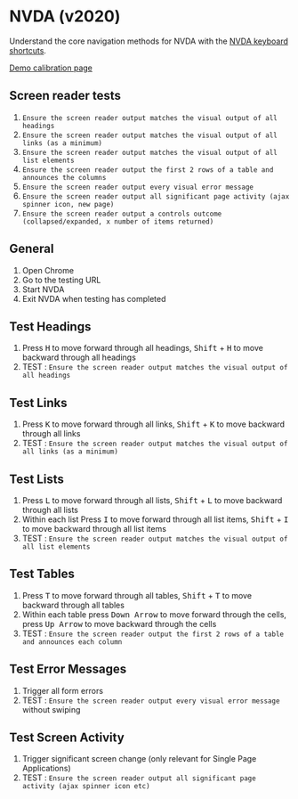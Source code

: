 # NVDA (v2020)
Understand the core navigation methods for NVDA with the [NVDA keyboard shortcuts](https://dequeuniversity.com/screenreaders/nvda-keyboard-shortcuts). 

<a href="https://govau.github.io/accessibility/">Demo calibration page</a>

## Screen reader tests
1. `Ensure the screen reader output matches the visual output of all headings`
1. `Ensure the screen reader output matches the visual output of all links (as a minimum)`
1. `Ensure the screen reader output matches the visual output of all list elements`
1. `Ensure the screen reader output the first 2 rows of a table and announces the columns`
1. `Ensure the screen reader output every visual error message`
1. `Ensure the screen reader output all significant page activity (ajax spinner icon, new page)`
1. `Ensure the screen reader output a controls outcome (collapsed/expanded, x number of items returned)`

## General
1.	Open Chrome
2.	Go to the testing URL
3.	Start NVDA
4.	Exit NVDA when testing has completed

## Test Headings
1.	Press <kbd>H</kbd> to move forward through all headings, <kbd>Shift</kbd> + <kbd>H</kbd> to move backward through all headings
3.	TEST : `Ensure the screen reader output matches the visual output of all headings`

## Test Links
1.	Press <kbd>K</kbd> to move forward through all links, <kbd>Shift</kbd> + <kbd>K</kbd> to move backward through all links
3.	TEST : `Ensure the screen reader output matches the visual output of all links (as a minimum)`

## Test Lists

1.	Press <kbd>L</kbd> to move forward through all lists, <kbd>Shift</kbd> + <kbd>L</kbd> to move backward through all lists
2.  Within each list Press <kbd>I</kbd> to move forward through all list items, <kbd>Shift</kbd> + <kbd>I</kbd> to move backward through all list items
3.	TEST : `Ensure the screen reader output matches the visual output of all list elements`

## Test Tables

1.	Press <kbd>T</kbd> to move forward through all tables, <kbd>Shift</kbd> + <kbd>T</kbd> to move backward through all tables
2.	Within each table press <kbd>Down Arrow</kbd> to move forward through the cells, press <kbd>Up Arrow</kbd> to move backward through the cells
4.	TEST : `Ensure the screen reader output the first 2 rows of a table and announces each column`

## Test Error Messages

1. Trigger all form errors
2. TEST : `Ensure the screen reader output every visual error message` without swiping

## Test Screen Activity

1. Trigger significant screen change (only relevant for Single Page Applications)
2. TEST : `Ensure the screen reader output all significant page activity (ajax spinner icon etc)`
